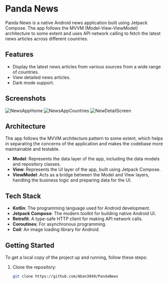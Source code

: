 # Panda News

Panda News is a native Android news application built using Jetpack Compose. The app follows the MVVM (Model-View-ViewModel) architecture to some extent and uses API network calling to fetch the latest news articles across different countries.

## Features

- Display the latest news articles from various sources from a wide range of countries.
- View detailed news articles.
- Dark mode support.

## Screenshots

![NewsAppHome](https://github.com/Aban3049/PandaNews/assets/157634467/f02ace75-5833-4479-be9d-dc61f6844178)
![NewsAppCountries](https://github.com/Aban3049/PandaNews/assets/157634467/00e3e14a-176f-46de-aa6f-96e46d694f03)
![NewDetailScreen](https://github.com/Aban3049/PandaNews/assets/157634467/6483c8b4-1fa1-4d6f-aa7e-9d15d6194a3d)


## Architecture

The app follows the MVVM architecture pattern to some extent, which helps in separating the concerns of the application and makes the codebase more maintainable and testable.

- **Model**: Represents the data layer of the app, including the data models and repository classes.
- **View**: Represents the UI layer of the app, built using Jetpack Compose.
- **ViewModel**: Acts as a bridge between the Model and View layers, handling the business logic and preparing data for the UI.

## Tech Stack

- **Kotlin**: The programming language used for Android development.
- **Jetpack Compose**: The modern toolkit for building native Android UI.
- **Retrofit**: A type-safe HTTP client for making API network calls.
- **Coroutines**: For asynchronous programming.
- **Coil**: An image loading library for Android.

## Getting Started

To get a local copy of the project up and running, follow these steps:

1. Clone the repository:
   ```bash
   git clone https://github.com/Aban3049/PandaNews
